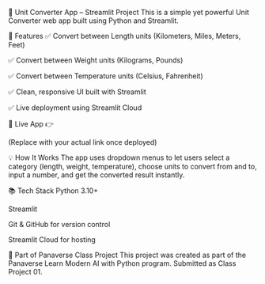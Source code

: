 🔁 Unit Converter App – Streamlit Project
This is a simple yet powerful Unit Converter web app built using Python and Streamlit.

🎯 Features
✅ Convert between Length units (Kilometers, Miles, Meters, Feet)

✅ Convert between Weight units (Kilograms, Pounds)

✅ Convert between Temperature units (Celsius, Fahrenheit)

✅ Clean, responsive UI built with Streamlit

✅ Live deployment using Streamlit Cloud

🚀 Live App
👉 

(Replace with your actual link once deployed)

💡 How It Works
The app uses dropdown menus to let users select a category (length, weight, temperature), choose units to convert from and to, input a number, and get the converted result instantly.

📚 Tech Stack
Python 3.10+

Streamlit

Git & GitHub for version control

Streamlit Cloud for hosting

🧠 Part of Panaverse Class Project
This project was created as part of the Panaverse Learn Modern AI with Python program.
Submitted as Class Project 01.

